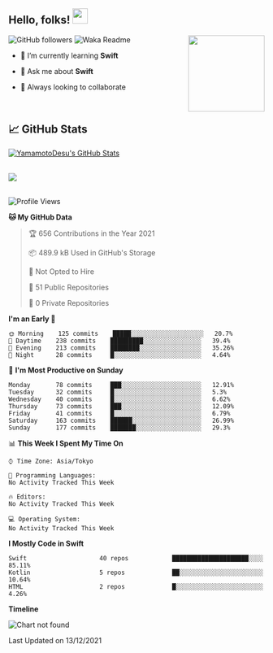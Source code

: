 ## Hello, folks! <img src="https://raw.githubusercontent.com/MartinHeinz/MartinHeinz/master/wave.gif" width="30px"> 
<p>
<img align="right" src="https://media.giphy.com/media/26ufdb3cYKwbRtYVW/giphy.gif" style="max-width:100%;" height="150px">
 
![GitHub followers](https://img.shields.io/github/followers/YamamotoDesu?label=Follow&style=social)
![Waka Readme](https://github.com/YamamotoDesu/YamamotoDesu/workflows/Waka%20Readme/badge.svg)
 
- 🌱 I’m currently learning **Swift**  
 
- 💬 Ask me about **Swift**  
 
- 👯 Always looking to collaborate
</p>
<br>

## &#x1f4c8; GitHub Stats
<a href="https://github.com/YamamotoDesu/YamamotoDesu">
  <img align="center" src="https://github-readme-stats.vercel.app/api?username=YamamotoDesu&show_icons=true&line_height=27&count_private=true&title_color=ffffff&text_color=c9cacc&icon_color=2bbc8a&bg_color=1d1f21&hide=contribs,prs&show_icons=true" alt="YamamotoDesu's GitHub Stats" /><br><br>
</a>

![](https://github-profile-summary-cards.vercel.app/api/cards/profile-details?username=YamamotoDesu&theme=vue)
<br><br>

<!--START_SECTION:waka-->
![Profile Views](http://img.shields.io/badge/Profile%20Views-0-blue)

**🐱 My GitHub Data** 

> 🏆 656 Contributions in the Year 2021
 > 
> 📦 489.9 kB Used in GitHub's Storage 
 > 
> 🚫 Not Opted to Hire
 > 
> 📜 51 Public Repositories 
 > 
> 🔑 0 Private Repositories  
 > 
**I'm an Early 🐤** 

```text
🌞 Morning    125 commits    █████░░░░░░░░░░░░░░░░░░░░   20.7% 
🌆 Daytime    238 commits    █████████░░░░░░░░░░░░░░░░   39.4% 
🌃 Evening    213 commits    ████████░░░░░░░░░░░░░░░░░   35.26% 
🌙 Night      28 commits     █░░░░░░░░░░░░░░░░░░░░░░░░   4.64%

```
📅 **I'm Most Productive on Sunday** 

```text
Monday       78 commits     ███░░░░░░░░░░░░░░░░░░░░░░   12.91% 
Tuesday      32 commits     █░░░░░░░░░░░░░░░░░░░░░░░░   5.3% 
Wednesday    40 commits     █░░░░░░░░░░░░░░░░░░░░░░░░   6.62% 
Thursday     73 commits     ███░░░░░░░░░░░░░░░░░░░░░░   12.09% 
Friday       41 commits     █░░░░░░░░░░░░░░░░░░░░░░░░   6.79% 
Saturday     163 commits    ██████░░░░░░░░░░░░░░░░░░░   26.99% 
Sunday       177 commits    ███████░░░░░░░░░░░░░░░░░░   29.3%

```


📊 **This Week I Spent My Time On** 

```text
⌚︎ Time Zone: Asia/Tokyo

💬 Programming Languages: 
No Activity Tracked This Week

🔥 Editors: 
No Activity Tracked This Week

💻 Operating System: 
No Activity Tracked This Week

```

**I Mostly Code in Swift** 

```text
Swift                    40 repos            █████████████████████░░░░   85.11% 
Kotlin                   5 repos             ██░░░░░░░░░░░░░░░░░░░░░░░   10.64% 
HTML                     2 repos             █░░░░░░░░░░░░░░░░░░░░░░░░   4.26%

```


**Timeline**

![Chart not found](https://raw.githubusercontent.com/YamamotoDesu/YamamotoDesu/main/charts/bar_graph.png) 


 Last Updated on 13/12/2021
<!--END_SECTION:waka-->
